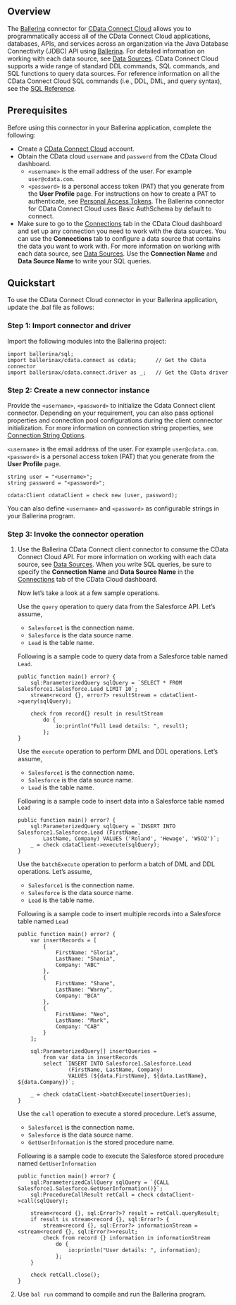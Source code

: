 ## Overview
The [Ballerina](https://ballerina.io/) connector for [CData Connect Cloud](https://cloud.cdata.com/docs/JDBC.html) allows you to programmatically access all of the CData Connect Cloud applications, databases, APIs, and services across an organization via the Java Database Connectivity (JDBC) API using [Ballerina](https://ballerina.io/). 
For detailed information on working with each data source, see [Data Sources](https://cloud.cdata.com/docs/Data-Sources.html).
CData Connect Cloud supports a wide range of standard DDL commands, SQL commands, and SQL functions to query data sources. 
For reference information on all the CData Connect Cloud SQL commands (i.e., DDL, DML, and query syntax), see the [SQL Reference](https://cloud.cdata.com/docs/SQL-Reference.html).

## Prerequisites

Before using this connector in your Ballerina application, complete the following:

* Create a [CData Connect Cloud](https://cloud.cdata.com) account.
* Obtain the CData cloud `username` and `password` from the CData Cloud dashboard. 
    * `<username>` is the email address of the user. For example `user@cdata.com`.
    * `<password>` is a personal access token (PAT) that you generate from the **User Profile** page. For instructions on how to create a PAT to authenticate, see [Personal Access Tokens](https://cloud.cdata.com/docs/User-Profile.html#personal-access-tokens). The Ballerina connector for CData Connect Cloud uses Basic AuthSchema by default to connect.
* Make sure to go to the [Connections](https://cloud.cdata.com/docs/Connections.html) tab 
in the CData Cloud dashboard and set up any connection you need to work with the data sources. 
You can use the **Connections** tab to configure a data source that contains the data you want to work with. 
For more information on working with each data source, see [Data Sources](https://cloud.cdata.com/docs/Data-Sources.html).
Use the **Connection Name** and **Data Source Name** to write your SQL queries.
 
## Quickstart

To use the CData Connect Cloud connector in your Ballerina application, update the .bal file as follows:

### Step 1: Import connector and driver
Import the following modules into the Ballerina project:
```ballerina
import ballerina/sql;
import ballerinax/cdata.connect as cdata;      // Get the CData connector
import ballerinax/cdata.connect.driver as _;   // Get the CData driver
```

### Step 2: Create a new connector instance
Provide the `<username>`, `<password>` to initialize the Cdata Connect client connector. 
Depending on your requirement, you can also pass optional properties and connection pool configurations during the client connector initialization. 
For more information on connection string properties, see [Connection String Options](https://cdn.cdata.com/help/LHG/jdbc/Connection.htm).

`<username>` is the email address of the user. For example `user@cdata.com`.
`<password>` is a personal access token (PAT) that you generate from the **User Profile** page.

```ballerina
string user = "<username>";
string password = "<password>";

cdata:Client cdataClient = check new (user, password);
```
You can also define `<username>` and `<password>` as configurable strings in your Ballerina program.

### Step 3: Invoke the connector operation
1. Use the Ballerina CData Connect client connector to consume the CData Connect Cloud API. For more information on working with each data source, see [Data Sources](https://cloud.cdata.com/docs/Data-Sources.html). When you write SQL queries, be sure to specify the **Connection Name** and **Data Source Name** in the [Connections](https://cloud.cdata.com/docs/Connections.html) tab of the CData Cloud dashboard.

    Now let’s take a look at a few sample operations.

    Use the `query` operation to query data from the Salesforce API. 
    Let’s assume,
    - `Salesforce1` is the connection name. 
    - `Salesforce` is the data source name. 
    - `Lead` is the table name.

    Following is a sample code to query data from a Salesforce table named `Lead`.

    ```ballerina
    public function main() error? {
        sql:ParameterizedQuery sqlQuery = `SELECT * FROM Salesforce1.Salesforce.Lead LIMIT 10`;
        stream<record {}, error?> resultStream = cdataClient->query(sqlQuery);

        check from record{} result in resultStream
            do {
                io:println("Full Lead details: ", result);
            };
    }
    ``` 

    Use the `execute` operation to perform DML and DDL operations.
    Let’s assume,
    - `Salesforce1` is the connection name. 
    - `Salesforce` is the data source name. 
    - `Lead` is the table name.

    Following is a sample code to insert data into a Salesforce table named `Lead`

    ```ballerina
    public function main() error? {
        sql:ParameterizedQuery sqlQuery = `INSERT INTO Salesforce1.Salesforce.Lead (FirstName,
            LastName, Company) VALUES ('Roland', 'Hewage', 'WSO2')`;
        _ = check cdataClient->execute(sqlQuery);
    }
    ```

    Use the `batchExecute` operation to perform a batch of DML and DDL operations.
    Let’s assume,
    - `Salesforce1` is the connection name. 
    - `Salesforce` is the data source name. 
    - `Lead` is the table name.

    Following is a sample code to insert multiple records into a Salesforce table named `Lead`

    ```ballerina
    public function main() error? {
        var insertRecords = [
            {
                FirstName: "Gloria",
                LastName: "Shania",
                Company: "ABC"
            }, 
            {
                FirstName: "Shane",
                LastName: "Warny",
                Company: "BCA"
            }, 
            {
                FirstName: "Neo",
                LastName: "Mark",
                Company: "CAB"
            }
        ];

        sql:ParameterizedQuery[] insertQueries = 
            from var data in insertRecords
            select `INSERT INTO Salesforce1.Salesforce.Lead
                    (FirstName, LastName, Company)
                    VALUES (${data.FirstName}, ${data.LastName}, ${data.Company})`;

        _ = check cdataClient->batchExecute(insertQueries);
    }
    ```
    Use the `call` operation to execute a stored procedure.
    Let’s assume,
    - `Salesforce1` is the connection name. 
    - `Salesforce` is the data source name. 
    - `GetUserInformation` is the stored procedure name.

    Following is a sample code to execute the Salesforce stored procedure named `GetUserInformation`

    ```ballerina
    public function main() error? {
        sql:ParameterizedCallQuery sqlQuery = `{CALL Salesforce1.Salesforce.GetUserInformation()}`;
        sql:ProcedureCallResult retCall = check cdataClient->call(sqlQuery);

        stream<record {}, sql:Error?>? result = retCall.queryResult;
        if result is stream<record {}, sql:Error?> {
            stream<record {}, sql:Error?> informationStream = <stream<record {}, sql:Error?>>result;
            check from record {} information in informationStream
                do {
                    io:println("User details: ", information);
                };
        }

        check retCall.close();
    }
    ```

2. Use `bal run` command to compile and run the Ballerina program.
